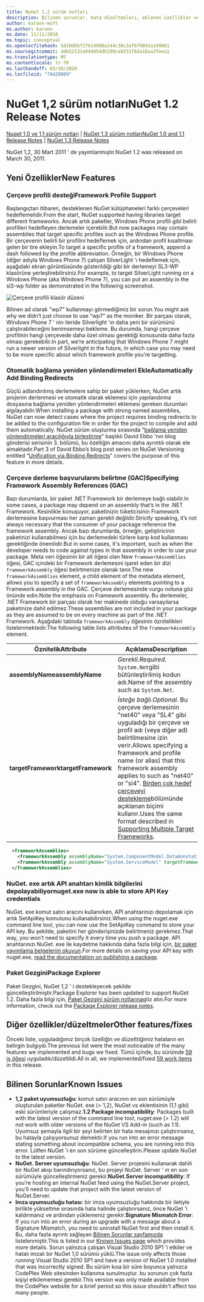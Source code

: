 ```yaml
---
title: NuGet 1,2 sürüm notları
description: Bilinen sorunlar, hata düzeltmeleri, eklenen özellikler ve CCR 'ler dahil olmak üzere NuGet 1,2 sürüm notları.
author: karann-msft
ms.author: karann
ms.date: 11/11/2016
ms.topic: conceptual
ms.openlocfilehash: 5d10d6bf27614980a144c30c3af6f9892a109061
ms.sourcegitcommit: ddb52131e84dd54db199ce8331f6da18aa3feea1
ms.translationtype: MT
ms.contentlocale: tr-TR
ms.lasthandoff: 03/16/2020
ms.locfileid: "79429089"
---
```

# <a name="nuget-12-release-notes"></a><span data-ttu-id="70af4-103">NuGet 1,2 sürüm notları</span><span class="sxs-lookup"><span data-stu-id="70af4-103">NuGet 1.2 Release Notes</span></span>

<span data-ttu-id="70af4-104">[Nuget 1,0 ve 1,1 sürüm notları](../release-notes/nuget-1.1.md) | [NuGet 1,3 sürüm notları](../release-notes/nuget-1.3.md)</span><span class="sxs-lookup"><span data-stu-id="70af4-104">[NuGet 1.0 and 1.1 Release Notes](../release-notes/nuget-1.1.md) | [NuGet 1.3 Release Notes](../release-notes/nuget-1.3.md)</span></span>

<span data-ttu-id="70af4-105">NuGet 1,2, 30 Mart 2011 ' de yayımlanmıştır.</span><span class="sxs-lookup"><span data-stu-id="70af4-105">NuGet 1.2 was released on March 30, 2011.</span></span>

## <a name="new-features"></a><span data-ttu-id="70af4-106">Yeni Özellikler</span><span class="sxs-lookup"><span data-stu-id="70af4-106">New Features</span></span>

### <a name="framework-profile-support"></a><span data-ttu-id="70af4-107">Çerçeve profili desteği</span><span class="sxs-lookup"><span data-stu-id="70af4-107">Framework Profile Support</span></span>

<span data-ttu-id="70af4-108">Başlangıçtan itibaren, desteklenen NuGet kütüphaneleri farklı çerçeveleri hedeflemelidir.</span><span class="sxs-lookup"><span data-stu-id="70af4-108">From the start, NuGet supported having libraries target different frameworks.</span></span> <span data-ttu-id="70af4-109">Ancak artık paketler, Windows Phone profili gibi belirli profilleri hedefleyen derlemeler içerebilir.</span><span class="sxs-lookup"><span data-stu-id="70af4-109">But now packages may contain assemblies that target specific profiles such as the Windows Phone profile.</span></span> <span data-ttu-id="70af4-110">Bir çerçevenin belirli bir profilini hedeflemek için, ardından profil kısaltması gelen bir tire ekleyin.</span><span class="sxs-lookup"><span data-stu-id="70af4-110">To target a specific profile of a framework, append a dash followed by the profile abbreviation.</span></span> <span data-ttu-id="70af4-111">Örneğin, bir Windows Phone (diğer adıyla Windows Phone 7) çalışan SilverLight 'ı hedeflemek için, aşağıdaki ekran görüntüsünde gösterildiği gibi bir derlemeyi SL3-WP klasörüne yerleştirebilirsiniz.</span><span class="sxs-lookup"><span data-stu-id="70af4-111">For example, to target SilverLight running on a Windows Phone (aka Windows Phone 7), you can put an assembly in the sl3-wp folder as demonstrated in the following screenshot.</span></span>

![Çerçeve profili klasör düzeni](./media/framework-profile-support.png)

<span data-ttu-id="70af4-113">Bilinen ad olarak "wp7" kullanmayı görmediğimiz bir sorun.</span><span class="sxs-lookup"><span data-stu-id="70af4-113">You might ask why we didn’t just choose to use “wp7” as the moniker.</span></span> <span data-ttu-id="70af4-114">Bir parçası olarak, Windows Phone 7 ' nin ileride Silverlight 'ın daha yeni bir sürümünü çalıştırabileceğini benimsemeyi bekleme. Bu durumda, hangi çerçeve profilinin hangi çerçevede daha özel olması gerektiği konusunda daha fazla olması gerekebilir.</span><span class="sxs-lookup"><span data-stu-id="70af4-114">In part, we’re anticipating that Windows Phone 7 might run a newer version of Silverlight in the future, in which case you may need to be more specific about which framework profile you’re targetting.</span></span>

### <a name="automatically-add-binding-redirects"></a><span data-ttu-id="70af4-115">Otomatik bağlama yeniden yönlendirmeleri Ekle</span><span class="sxs-lookup"><span data-stu-id="70af4-115">Automatically Add Binding Redirects</span></span>

<span data-ttu-id="70af4-116">Güçlü adlandırılmış derlemelere sahip bir paket yüklerken, NuGet artık projenin derlenmesi ve otomatik olarak eklemesi için yapılandırma dosyasına bağlama yeniden yönlendirmeleri eklemesi gereken durumları algılayabilir.</span><span class="sxs-lookup"><span data-stu-id="70af4-116">When installing a package with strong named assemblies, NuGet can now detect cases where the project requires binding redirects to be added to the configuration file in order for the project to compile and add them automatically.</span></span> <span data-ttu-id="70af4-117">NuGet sürüm oluşturma sırasında "[bağlama yeniden yönlendirmeleri aracılığıyla birleştirme](http://blog.davidebbo.com/2011/01/nuget-versioning-part-3-unification-via.html)" başlıklı David Ebbo 'nın blog gönderisi serisinin 3. bölümü, bu özelliğin amacını daha ayrıntılı olarak ele almaktadır.</span><span class="sxs-lookup"><span data-stu-id="70af4-117">Part 3 of David Ebbo’s blog post series on NuGet Versioning entitled “[Unification via Binding Redirects](http://blog.davidebbo.com/2011/01/nuget-versioning-part-3-unification-via.html)” covers the purpose of this feature in more details.</span></span>

<a name="framework-assembly-refs"></a>

### <a name="specifying-framework-assembly-references-gac"></a><span data-ttu-id="70af4-118">Çerçeve derleme başvurularını belirtme (GAC)</span><span class="sxs-lookup"><span data-stu-id="70af4-118">Specifying Framework Assembly References (GAC)</span></span>

<span data-ttu-id="70af4-119">Bazı durumlarda, bir paket .NET Framework bir derlemeye bağlı olabilir.</span><span class="sxs-lookup"><span data-stu-id="70af4-119">In some cases, a package may depend on an assembly that’s in the .NET Framework.</span></span> <span data-ttu-id="70af4-120">Kesinlikle konuşuyor, paketinizin tüketicisinin Framework derlemesine başvurması her zaman gerekli değildir.</span><span class="sxs-lookup"><span data-stu-id="70af4-120">Strictly speaking, it’s not always necessary that the consumer of your package reference the framework assembly.</span></span> <span data-ttu-id="70af4-121">Ancak bazı durumlarda, örneğin, geliştiricinin paketinizi kullanabilmesi için bu derlemedeki türlere karşı kod kullanması gerektiğinde önemlidir.</span><span class="sxs-lookup"><span data-stu-id="70af4-121">But in some cases, it's important, such as when the developer needs to code against types in that assembly in order to use your package.</span></span> <span data-ttu-id="70af4-122">Meta veri öğesinin bir alt öğesi olan New `frameworkAssemblies` öğesi, GAC içindeki bir Framework derlemesini işaret eden bir dizi `frameworkAssembly` öğesi belirtmenize olanak tanır.</span><span class="sxs-lookup"><span data-stu-id="70af4-122">The new `frameworkAssemblies` element, a child element of the metadata element, allows you to specify a set of `frameworkAssembly` elements pointing to a Framework assembly in the GAC.</span></span> <span data-ttu-id="70af4-123">Çerçeve derlemesinde vurgu notuna göz önünde edin.</span><span class="sxs-lookup"><span data-stu-id="70af4-123">Note the emphasis on Framework assembly.</span></span>
<span data-ttu-id="70af4-124">Bu derlemeler, .NET Framework bir parçası olarak her makinede olduğu varsayılarsa paketinize dahil edilmez.</span><span class="sxs-lookup"><span data-stu-id="70af4-124">These assemblies are not included in your package as they are assumed to be on every machine  as part of the .NET Framework.</span></span> <span data-ttu-id="70af4-125">Aşağıdaki tabloda `frameworkAssembly` öğesinin öznitelikleri listelenmektedir.</span><span class="sxs-lookup"><span data-stu-id="70af4-125">The following table lists attributes of the `frameworkAssembly` element.</span></span>


|<span data-ttu-id="70af4-126">Öznitelik</span><span class="sxs-lookup"><span data-stu-id="70af4-126">Attribute</span></span> |<span data-ttu-id="70af4-127">Açıklama</span><span class="sxs-lookup"><span data-stu-id="70af4-127">Description</span></span>|
|----------------|-----------|
|<span data-ttu-id="70af4-128">**assemblyName**</span><span class="sxs-lookup"><span data-stu-id="70af4-128">**assemblyName**</span></span>|<span data-ttu-id="70af4-129">*Gerekli*.</span><span class="sxs-lookup"><span data-stu-id="70af4-129">*Required*.</span></span> <span data-ttu-id="70af4-130">`System.Net`gibi bütünleştirilmiş kodun adı.</span><span class="sxs-lookup"><span data-stu-id="70af4-130">Name of the assembly such as `System.Net`.</span></span>|
|<span data-ttu-id="70af4-131">**targetFramework**</span><span class="sxs-lookup"><span data-stu-id="70af4-131">**targetFramework**</span></span>|<span data-ttu-id="70af4-132">*İsteğe bağlı*.</span><span class="sxs-lookup"><span data-stu-id="70af4-132">*Optional*.</span></span> <span data-ttu-id="70af4-133">Bu çerçeve derlemesinin "net40" veya "SL4" gibi uyguladığı bir çerçeve ve profil adı (veya diğer ad) belirtilmesine izin verir.</span><span class="sxs-lookup"><span data-stu-id="70af4-133">Allows specifying a framework and profile name (or alias) that this framework assembly applies to such as "net40" or "sl4".</span></span> <span data-ttu-id="70af4-134">[Birden çok hedef çerçeveyi destekleme](../create-packages/supporting-multiple-target-frameworks.md)bölümünde açıklanan biçimi kullanır.</span><span class="sxs-lookup"><span data-stu-id="70af4-134">Uses the same format described in [Supporting Multiple Target Frameworks](../create-packages/supporting-multiple-target-frameworks.md).</span></span>|

```xml
  <frameworkAssemblies>
    <frameworkAssembly assemblyName="System.ComponentModel.DataAnnotations" targetFramework="net40" />
    <frameworkAssembly assemblyName="System.ServiceModel" targetFramework="net40" />
  </frameworkAssemblies>
```

### <a name="nugetexe-now-is-able-to-store-api-key-credentials"></a><span data-ttu-id="70af4-135">NuGet. exe artık API anahtarı kimlik bilgilerini depolayabiliyor</span><span class="sxs-lookup"><span data-stu-id="70af4-135">nuget.exe now is able to store API Key credentials</span></span>

<span data-ttu-id="70af4-136">NuGet. exe komut satırı aracını kullanırken, API anahtarınızı depolamak için artık SetApiKey komutunu kullanabilirsiniz.</span><span class="sxs-lookup"><span data-stu-id="70af4-136">When using the nuget.exe command line tool, you can now use the SetApiKey command to store your API key.</span></span> <span data-ttu-id="70af4-137">Bu şekilde, paketini her gönderişinizde belirtmeniz gerekmez.</span><span class="sxs-lookup"><span data-stu-id="70af4-137">That way, you won’t need to specify it every time you push a package.</span></span> <span data-ttu-id="70af4-138">API anahtarınızı NuGet. exe ile kaydetme hakkında daha fazla bilgi için, [bir paket yayımlama belgelerini okuyun](../nuget-org/publish-a-package.md).</span><span class="sxs-lookup"><span data-stu-id="70af4-138">For more details on saving your API key with nuget.exe, [read the documentation on publishing a package](../nuget-org/publish-a-package.md).</span></span>

### <a name="package-explorer"></a><span data-ttu-id="70af4-139">Paket Gezgini</span><span class="sxs-lookup"><span data-stu-id="70af4-139">Package Explorer</span></span>
<span data-ttu-id="70af4-140">Paket Gezgini, NuGet 1,2 ' i destekleyecek şekilde güncelleştirilmiştir.</span><span class="sxs-lookup"><span data-stu-id="70af4-140">Package Explorer has been updated to support NuGet 1.2.</span></span> <span data-ttu-id="70af4-141">Daha fazla bilgi için, [Paket Gezgini sürüm notlarına](http://nuget.codeplex.com/wikipage?title=New%20features%20in%20NuGet%20Package%20Explorer%201.0)göz atın.</span><span class="sxs-lookup"><span data-stu-id="70af4-141">For more information, check out the [Package Explorer release notes](http://nuget.codeplex.com/wikipage?title=New%20features%20in%20NuGet%20Package%20Explorer%201.0).</span></span>

## <a name="other-featuresfixes"></a><span data-ttu-id="70af4-142">Diğer özellikler/düzeltmeler</span><span class="sxs-lookup"><span data-stu-id="70af4-142">Other features/fixes</span></span>

<span data-ttu-id="70af4-143">Önceki liste, uyguladığımız birçok özelliğin ve düzelttiğimiz hataların en belirgin bulgıydı.</span><span class="sxs-lookup"><span data-stu-id="70af4-143">The previous list were the most noticeable of the many features we implemented and bugs we fixed.</span></span> <span data-ttu-id="70af4-144">Tümü içinde, bu sürümde [59 iş öğesi](http://nuget.codeplex.com/workitem/list/advanced?keyword=&status=All&type=All&priority=All&release=NuGet%201.2&assignedTo=All&component=All&sortField=Votes&sortDirection=Descending&page=0) uyguladık/düzeltildi.</span><span class="sxs-lookup"><span data-stu-id="70af4-144">All in all, we implemented/fixed [59 work items](http://nuget.codeplex.com/workitem/list/advanced?keyword=&status=All&type=All&priority=All&release=NuGet%201.2&assignedTo=All&component=All&sortField=Votes&sortDirection=Descending&page=0) in this release.</span></span>

## <a name="known-issues"></a><span data-ttu-id="70af4-145">Bilinen Sorunlar</span><span class="sxs-lookup"><span data-stu-id="70af4-145">Known Issues</span></span>

* <span data-ttu-id="70af4-146">**1,2 paket uyumsuzluğu**: komut satırı aracının en son sürümüyle oluşturulan paketler NuGet. exe (> 1,2), NuGet vs eklentisinin (1,1 gibi) eski sürümleriyle çalışmaz.</span><span class="sxs-lookup"><span data-stu-id="70af4-146">**1.2 Package incompatibility**: Packages built with the latest version of the command line tool, nuget.exe (> 1.2) will not work with older versions of the NuGet VS Add-in (such as 1.1).</span></span> <span data-ttu-id="70af4-147">Uyumsuz şemayla ilgili bir şeyi belirten bir hata mesajınızı çalıştırırsanız, bu hatayla çalışıyorsunuz demektir.</span><span class="sxs-lookup"><span data-stu-id="70af4-147">If you run into an error message stating something about incompatible schema, you are running into this error.</span></span> <span data-ttu-id="70af4-148">Lütfen NuGet 'i en son sürüme güncelleştirin.</span><span class="sxs-lookup"><span data-stu-id="70af4-148">Please update NuGet to the latest version.</span></span>
* <span data-ttu-id="70af4-149">**NuGet. Server uyumsuzluğu**: NuGet. Server projesini kullanarak dahili bir NuGet akışı barındırıyorsanız, bu projeyi NuGet. Server ' ın en son sürümüyle güncelleştirmeniz gerekir.</span><span class="sxs-lookup"><span data-stu-id="70af4-149">**NuGet.Server incompatibility**: If you’re hosting an internal NuGet feed using the NuGet.Server project, you’ll need to update that project with the latest version of NuGet.Server.</span></span>
* <span data-ttu-id="70af4-150">**Imza uyumsuzluğu hatası**: bir imza uyumsuzluğu hakkında bir iletiyle birlikte yükseltme sırasında hata halinde çalıştırırsanız, önce NuGet 'i kaldırmanız ve ardından yüklemeniz gerekir.</span><span class="sxs-lookup"><span data-stu-id="70af4-150">**Signature Mismatch Error**: If you run into an error during an upgrade with a message about a Signature Mismatch, you need to uninstall NuGet first and then install it.</span></span> <span data-ttu-id="70af4-151">Bu, daha fazla ayrıntı sağlayan [Bilinen Sorunlar sayfamızda](../release-notes/known-issues.md) listelenmiştir.</span><span class="sxs-lookup"><span data-stu-id="70af4-151">This is listed in our [Known Issues page](../release-notes/known-issues.md) which provides more details.</span></span> <span data-ttu-id="70af4-152">Sorun yalnızca çalışan Visual Studio 2010 SP1 'i etkiler ve hatalı imzalı bir NuGet 1,0 sürümü yüklü.</span><span class="sxs-lookup"><span data-stu-id="70af4-152">The issue only affects those running Visual Studio 2010 SP1 and have a version of NuGet 1.0 installed that was incorrectly signed.</span></span> <span data-ttu-id="70af4-153">Bu sürüm kısa bir süre boyunca yalnızca CodePlex Web sitesinden kullanıma sunulmuştur. bu sorunun çok fazla kişiyi etkilememesi gerekir.</span><span class="sxs-lookup"><span data-stu-id="70af4-153">This version was only made available from the CodePlex website for a brief period so this issue shouldn't affect too many people.</span></span>